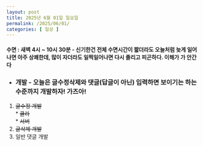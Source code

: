 ```yaml
---
layout: post
title: 2025년 6월 01일 일요일
permalink: /2025/06/01/
categories: [ 일상 ]
---
```

#### 수면 : 새벽 4시 ~ 10시 30분 - 신기한건 전체 수면시간이 짧더라도 오늘처럼 늦게 일어나면 아주 상쾌한데, 많이 자더라도 일찍일어나면 다시 졸리고 피곤하다. 이해가 가 안간다
* ### 개발 - 오늘은 글수정삭제와 댓글(답글이 아닌) 입력하면 보이기는 하는 수준까지 개발하자! 가즈아!
1. ~~글수정 개발~~<br>* ~~클라~~<br>* ~~서버~~
1. ~~글삭제 개발~~
1. 일반 댓글 개발